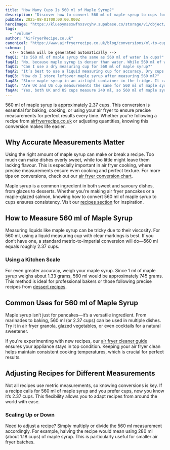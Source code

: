 ```yaml
---
title: "How Many Cups Is 560 ml of Maple Syrup?"
description: "Discover how to convert 560 ml of maple syrup to cups for perfect baking and air fryer recipes every time."
pubDate: 2025-08-01T00:00:00.000Z
heroImage: "https://klueoymssxwfnxsvcyhv.supabase.co/storage/v1/object/public/Shmucket/how-many-cups-is-560-ml-of-maple-syrup.webp"
tags:
  - "volume"
author: "AirFryerRecipe.co.uk"
canonical: "https://www.airfryerrecipe.co.uk/blog/conversions/ml-to-cups/how-many-cups-is-560-ml-of-maple-syrup"
schema: |
  <!-- Schema will be generated automatically -->
faqQ1: "Is 560 ml of maple syrup the same as 560 ml of water in cups?"
faqA1: "No, because maple syrup is denser than water. While 560 ml of water equals about 2.37 cups, maple syrup’s viscosity means it may measure slightly differently. For precision, weigh it or use a liquid measuring cup."
faqQ2: "Can I use a dry measuring cup for 560 ml of maple syrup?"
faqA2: "It’s best to use a liquid measuring cup for accuracy. Dry cups can lead to uneven measurements due to maple syrup’s thickness. If you must use a dry cup, spoon the syrup in and level it off."
faqQ3: "How do I store leftover maple syrup after measuring 560 ml?"
faqA3: "Store maple syrup in an airtight container in the fridge. It can last for months if kept properly. For easy pouring next time, warm it slightly before use."
faqQ4: "Are UK and US cup measurements the same for 560 ml of maple syrup?"
faqA4: "Yes, both UK and US cups measure 240 ml, so 560 ml of maple syrup equals roughly 2.37 cups in both systems. Always double-check if using an older UK recipe, as historical measurements varied."
---
```

<p>560 ml of maple syrup is approximately 2.37 cups. This conversion is essential for baking, cooking, or using your air fryer to ensure precise measurements for perfect results every time. Whether you're following a recipe from <a href=https://www.airfryerrecipe.co.uk>airfryerrecipe.co.uk</a> or adjusting quantities, knowing this conversion makes life easier.</p>  

<h2>Why Accurate Measurements Matter</h2>  
<p>Using the right amount of maple syrup can make or break a recipe. Too much can make dishes overly sweet, while too little might leave them lacking flavour. This is especially important in air fryer cooking, where precise measurements ensure even cooking and perfect texture. For more tips on conversions, check out our <a href=https://www.airfryerrecipe.co.uk/air-fryer-conversion-chart>air fryer conversion chart</a>.</p>  

<p>Maple syrup is a common ingredient in both sweet and savoury dishes, from glazes to desserts. Whether you're making air fryer pancakes or a maple-glazed salmon, knowing how to convert 560 ml of maple syrup to cups ensures consistency. Visit our <a href=https://www.airfryerrecipe.co.uk/recipes>recipes section</a> for inspiration.</p>  

<h2>How to Measure 560 ml of Maple Syrup</h2>  
<p>Measuring liquids like maple syrup can be tricky due to their viscosity. For 560 ml, using a liquid measuring cup with clear markings is best. If you don’t have one, a standard metric-to-imperial conversion will do—560 ml equals roughly 2.37 cups.</p>  

<h3>Using a Kitchen Scale</h3>  
<p>For even greater accuracy, weigh your maple syrup. Since 1 ml of maple syrup weighs about 1.33 grams, 560 ml would be approximately 745 grams. This method is ideal for professional bakers or those following precise recipes from <a href=https://www.airfryerrecipe.co.uk/recipe-category/dessert>dessert recipes</a>.</p>  

<h2>Common Uses for 560 ml of Maple Syrup</h2>  
<p>Maple syrup isn’t just for pancakes—it’s a versatile ingredient. From marinades to baking, 560 ml (or 2.37 cups) can be used in multiple dishes. Try it in air fryer granola, glazed vegetables, or even cocktails for a natural sweetener.</p>  

<p>If you're experimenting with new recipes, our <a href=https://www.airfryerrecipe.co.uk/air-fryer-cleaner>air fryer cleaner guide</a> ensures your appliance stays in top condition. Keeping your air fryer clean helps maintain consistent cooking temperatures, which is crucial for perfect results.</p>  

<h2>Adjusting Recipes for Different Measurements</h2>  
<p>Not all recipes use metric measurements, so knowing conversions is key. If a recipe calls for 560 ml of maple syrup and you prefer cups, now you know it’s 2.37 cups. This flexibility allows you to adapt recipes from around the world with ease.</p>  

<h3>Scaling Up or Down</h3>  
<p>Need to adjust a recipe? Simply multiply or divide the 560 ml measurement accordingly. For example, halving the recipe would mean using 280 ml (about 1.18 cups) of maple syrup. This is particularly useful for smaller air fryer batches.</p>
